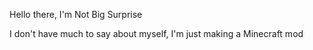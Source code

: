 Hello there, I'm Not Big Surprise

I don't have much to say about myself, I'm just making a Minecraft mod

<!---
NBSurprise/NBSurprise is a ✨ special ✨ repository because its `README.md` (this file) appears on your GitHub profile.
You can click the Preview link to take a look at your changes.
--->
